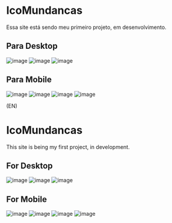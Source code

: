 # IcoMundancas
Essa site está sendo meu primeiro projeto, em desenvolvimento.

## Para Desktop
![image](https://user-images.githubusercontent.com/94218497/164235689-e79eb171-aacb-4b14-8bc5-a1e1ac73e124.png)
![image](https://user-images.githubusercontent.com/94218497/164235750-2db778f8-656c-43fd-b011-f508bcef88db.png)
![image](https://user-images.githubusercontent.com/94218497/164235827-362349e5-6e55-467d-916a-3927a73f13f7.png)


## Para Mobile
![image](https://user-images.githubusercontent.com/94218497/164236425-407f9dcb-2a7a-4733-95ed-e516134ac233.png)
![image](https://user-images.githubusercontent.com/94218497/164236485-3c09dbca-bc2c-4bf3-8b9a-3012a9992190.png)
![image](https://user-images.githubusercontent.com/94218497/164236553-c8021352-d90c-4cc5-b410-b186414911a1.png)
![image](https://user-images.githubusercontent.com/94218497/164236620-ebaeee77-dc8f-4132-954b-e645e68a23ec.png)



(EN)
# IcoMundancas
This site is being my first project, in development.

## For Desktop
![image](https://user-images.githubusercontent.com/94218497/164235689-e79eb171-aacb-4b14-8bc5-a1e1ac73e124.png)
![image](https://user-images.githubusercontent.com/94218497/164235750-2db778f8-656c-43fd-b011-f508bcef88db.png)
![image](https://user-images.githubusercontent.com/94218497/164235827-362349e5-6e55-467d-916a-3927a73f13f7.png)


## For Mobile
![image](https://user-images.githubusercontent.com/94218497/164236425-407f9dcb-2a7a-4733-95ed-e516134ac233.png)
![image](https://user-images.githubusercontent.com/94218497/164236485-3c09dbca-bc2c-4bf3-8b9a-3012a9992190.png)
![image](https://user-images.githubusercontent.com/94218497/164236553-c8021352-d90c-4cc5-b410-b186414911a1.png)
![image](https://user-images.githubusercontent.com/94218497/164236620-ebaeee77-dc8f-4132-954b-e645e68a23ec.png)

